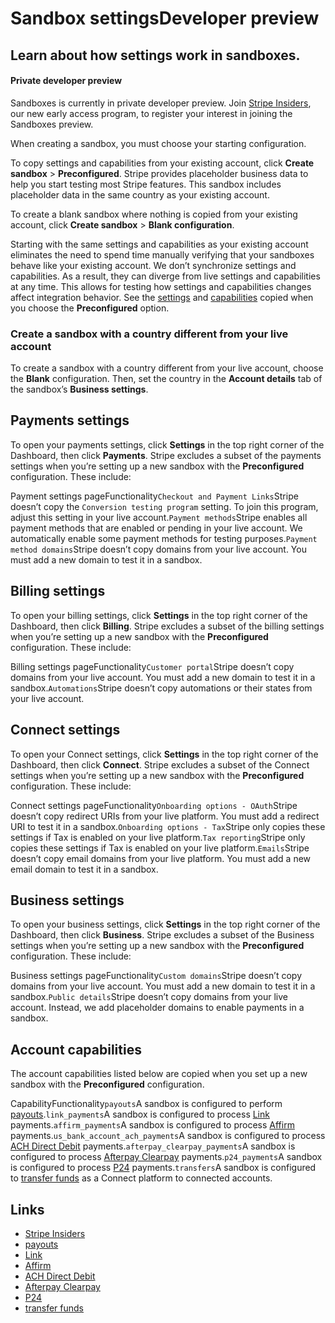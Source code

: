 # Sandbox settingsDeveloper preview

## Learn about how settings work in sandboxes.

#### Private developer preview

Sandboxes is currently in private developer preview. Join [Stripe
Insiders](https://insiders.stripe.dev/c/sandboxes/6), our new early access
program, to register your interest in joining the Sandboxes preview.

When creating a sandbox, you must choose your starting configuration.

To copy settings and capabilities from your existing account, click **Create
sandbox** > **Preconfigured**. Stripe provides placeholder business data to help
you start testing most Stripe features. This sandbox includes placeholder data
in the same country as your existing account.

To create a blank sandbox where nothing is copied from your existing account,
click **Create sandbox** > **Blank configuration**.

Starting with the same settings and capabilities as your existing account
eliminates the need to spend time manually verifying that your sandboxes behave
like your existing account. We don’t synchronize settings and capabilities. As a
result, they can diverge from live settings and capabilities at any time. This
allows for testing how settings and capabilities changes affect integration
behavior. See the
[settings](https://docs.stripe.com/sandboxes/dashboard/sandbox-settings#payment-settings)
and
[capabilities](https://docs.stripe.com/sandboxes/dashboard/sandbox-settings#account-capabilities)
copied when you choose the **Preconfigured** option.

### Create a sandbox with a country different from your live account

To create a sandbox with a country different from your live account, choose the
**Blank** configuration. Then, set the country in the **Account details** tab of
the sandbox’s **Business settings**.

## Payments settings

To open your payments settings, click **Settings** in the top right corner of
the Dashboard, then click **Payments**. Stripe excludes a subset of the payments
settings when you’re setting up a new sandbox with the **Preconfigured**
configuration. These include:

Payment settings pageFunctionality`Checkout and Payment Links`Stripe doesn’t
copy the `Conversion testing program` setting. To join this program, adjust this
setting in your live account.`Payment methods`Stripe enables all payment methods
that are enabled or pending in your live account. We automatically enable some
payment methods for testing purposes.`Payment method domains`Stripe doesn’t copy
domains from your live account. You must add a new domain to test it in a
sandbox.
## Billing settings

To open your billing settings, click **Settings** in the top right corner of the
Dashboard, then click **Billing**. Stripe excludes a subset of the billing
settings when you’re setting up a new sandbox with the **Preconfigured**
configuration. These include:

Billing settings pageFunctionality`Customer portal`Stripe doesn’t copy domains
from your live account. You must add a new domain to test it in a
sandbox.`Automations`Stripe doesn’t copy automations or their states from your
live account.
## Connect settings

To open your Connect settings, click **Settings** in the top right corner of the
Dashboard, then click **Connect**. Stripe excludes a subset of the Connect
settings when you’re setting up a new sandbox with the **Preconfigured**
configuration. These include:

Connect settings pageFunctionality`Onboarding options - OAuth`Stripe doesn’t
copy redirect URIs from your live platform. You must add a redirect URI to test
it in a sandbox.`Onboarding options - Tax`Stripe only copies these settings if
Tax is enabled on your live platform.`Tax reporting`Stripe only copies these
settings if Tax is enabled on your live platform.`Emails`Stripe doesn’t copy
email domains from your live platform. You must add a new email domain to test
it in a sandbox.
## Business settings

To open your business settings, click **Settings** in the top right corner of
the Dashboard, then click **Business**. Stripe excludes a subset of the Business
settings when you’re setting up a new sandbox with the **Preconfigured**
configuration. These include:

Business settings pageFunctionality`Custom domains`Stripe doesn’t copy domains
from your live account. You must add a new domain to test it in a
sandbox.`Public details`Stripe doesn’t copy domains from your live account.
Instead, we add placeholder domains to enable payments in a sandbox.
## Account capabilities

The account capabilities listed below are copied when you set up a new sandbox
with the **Preconfigured** configuration.

CapabilityFunctionality`payouts`A sandbox is configured to perform
[payouts](https://docs.stripe.com/treasury/moving-money/payouts#payouts).`link_payments`A
sandbox is configured to process [Link](https://docs.stripe.com/payments/link)
payments.`affirm_payments`A sandbox is configured to process
[Affirm](https://docs.stripe.com/payments/affirm)
payments.`us_bank_account_ach_payments`A sandbox is configured to process [ACH
Direct Debit](https://docs.stripe.com/payments/ach-direct-debit)
payments.`afterpay_clearpay_payments`A sandbox is configured to process
[Afterpay Clearpay](https://docs.stripe.com/payments/afterpay-clearpay)
payments.`p24_payments`A sandbox is configured to process
[P24](https://docs.stripe.com/payments/p24) payments.`transfers`A sandbox is
configured to [transfer
funds](https://docs.stripe.com/connect/account-capabilities#transfers) as a
Connect platform to connected accounts.

## Links

- [Stripe Insiders](https://insiders.stripe.dev/c/sandboxes/6)
- [payouts](https://docs.stripe.com/treasury/moving-money/payouts#payouts)
- [Link](https://docs.stripe.com/payments/link)
- [Affirm](https://docs.stripe.com/payments/affirm)
- [ACH Direct Debit](https://docs.stripe.com/payments/ach-direct-debit)
- [Afterpay Clearpay](https://docs.stripe.com/payments/afterpay-clearpay)
- [P24](https://docs.stripe.com/payments/p24)
- [transfer
funds](https://docs.stripe.com/connect/account-capabilities#transfers)